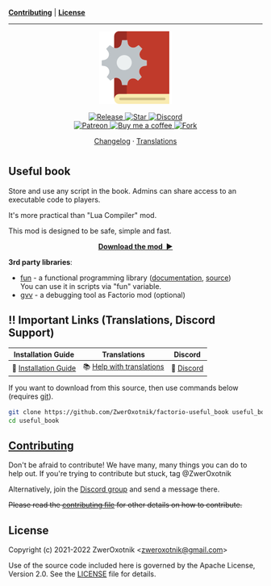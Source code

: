 **[Contributing](#contributing)** |
**[License](#license)**

---

<p align="center">
  <img
    width="144"
    src="thumbnail.png"
    alt="Useful book"
  />
</p>

<p align="center">
  <a href="https://github.com/ZwerOxotnik/factorio-useful_book/tags">
    <img src="https://img.shields.io/github/tag/ZwerOxotnik/factorio-useful_book.svg?label=Release&color=FF5500" alt="Release">
  </a>
  <a href="https://github.com/ZwerOxotnik/factorio-useful_book/stargazers">
    <img src="https://img.shields.io/github/stars/ZwerOxotnik/factorio-useful_book.svg?label=Stars&color=F08125" alt="Star">
  </a>
  <a href="https://discord.gg/YyJVUCa">
    <img src="https://discordapp.com/api/guilds/480103519769067542/widget.png?style=shield" alt="Discord">
  <br/>
  <a href="https://www.patreon.com/ZwerOxotnik">
    <img src="https://ionicabizau.github.io/badges/patreon.svg" alt="Patreon">
  <a href="https://ko-fi.com/zweroxotnik">
    <img src="https://www.buymeacoffee.com/assets/img/guidelines/download-assets-sm-2.svg" height="20" alt="Buy me a coffee">
  <a href="http://github.com/ZwerOxotnik/factorio-useful_book/fork">
    <img src="https://img.shields.io/github/forks/ZwerOxotnik/factorio-useful_book.svg?label=Forks&color=7889DD" alt="Fork">
  </a>
</p>

<p align="center">
  <a href="changelog.txt">Changelog</a>
  ·
  <a href="https://crowdin.com/project/factorio-mods-localization">Translations</a>
</p>

<h1></h1>

<!-- Put your "fancy" image/video here -->
<!-- <img
  src=""
  align="right"
/> -->

Useful book
-----------

Store and use any script in the book. Admins can share access to an executable code to players.

It's more practical than "Lua Compiler" mod.

This mod is designed to be safe, simple and fast.

<p align="center">
  <a href="https://mods.factorio.com/mod/useful_book/downloads"><strong>Download the mod&nbsp;&nbsp;▶</strong></a>
</p>

**3rd party libraries**:
- [fun](/lualib/fun.lua) - a functional programming library ([documentation](https://luafun.github.io/), [source](https://github.com/luafun/luafun/blob/master/fun.lua))\
You can use it in scripts via "fun" variable.
- [gvv](https://mods.factorio.com/mod/gvv) - a debugging tool as Factorio mod (optional)

‼️ Important Links (Translations, Discord Support)
---------------------------------------------------------------

| Installation Guide | Translations | Discord |
| ------------------ | ------------ | ------- |
| 📖 [Installation Guide](https://wiki.factorio.com/index.php?title=Installing_Mods) | 📚 [Help with translations](https://crowdin.com/project/factorio-mods-localization) | 🦜 [Discord] |

If you want to download from this source, then use commands below (requires [git]).

```bash
git clone https://github.com/ZwerOxotnik/factorio-useful_book useful_book
cd useful_book
```

[Contributing](/CONTRIBUTING.md)
--------------------------------

Don't be afraid to contribute! We have many, many things you can do to help out. If you're trying to contribute but stuck, tag @ZwerOxotnik

Alternatively, join the [Discord group][Discord] and send a message there.

~~Please read the [contributing file](/CONTRIBUTING.md) for other details on how to contribute.~~

License
-------

Copyright (c) 2021-2022 ZwerOxotnik \<zweroxotnik@gmail.com\>

Use of the source code included here is governed by the Apache License, Version 2.0. See the [LICENSE](/LICENSE) file for details.

[Discord]: https://discord.gg/YyJVUCa
[GitHub-page]: https://zweroxotnik.github.io/factorio-useful_book/
[git]: https://git-scm.com/downloads
[factorio-mod-luacheck]: https://github.com/Roang-zero1/factorio-mod-luacheck
